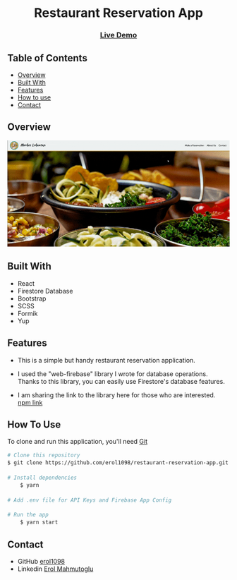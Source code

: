 <!-- Please update value in the {}  -->

<h1 align="center">Restaurant Reservation App</h1>

<div align="center">
  <h3>
    <a href="https://merkez-lokantasi.vercel.app/">
      Live Demo
    </a>
 
  </h3>
</div>

<!-- TABLE OF CONTENTS -->

## Table of Contents

- [Overview](#overview)
- [Built With](#built-with)
- [Features](#features)
- [How to use](#how-to-use)
- [Contact](#contact)

<!-- OVERVIEW -->

## Overview
![image](https://github.com/erol1098/restaurant-reservation-app/blob/master/src/assets/images/reservation-app.gif)

## Built With

<!-- This section should list any major frameworks that you built your project using. Here are a few examples.-->

- React
- Firestore Database
- Bootstrap
- SCSS
- Formik 
- Yup

## Features

- This is a simple but handy restaurant reservation application. 

- I used the "web-firebase" library I wrote for database operations. Thanks to this library, you can easily use Firestore's database features.  
- I am sharing the link to the library here for those who are interested.   <a href="https://www.npmjs.com/package/web-firebase">npm link</a>  

## How To Use

<!-- This is an example, please update according to your application -->

To clone and run this application, you'll need [Git](https://git-scm.com)

```bash
# Clone this repository
$ git clone https://github.com/erol1098/restaurant-reservation-app.git

# Install dependencies
    $ yarn

# Add .env file for API Keys and Firebase App Config

# Run the app
    $ yarn start
```

## Contact

- GitHub [erol1098](https://github.com/erol1098)
- Linkedin [Erol Mahmutoglu](https://www.linkedin.com/in/erol-mahmutoglu/)
